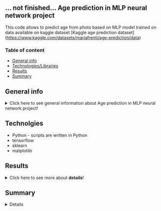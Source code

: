 ## ... not finished... Age prediction in MLP neural network project 
This code allows to predict age from photo based on MLP model trained on data available on kaggle dataset [Kaggle age prediction dataset] (https://www.kaggle.com/datasets/mariafrenti/age-prediction/data)

### Table of content 
* [General info](#general-info)
* [Technologies/Libraries](#technologies/libraries)
* [Results](#results)
* [Summary](#summary)

## General info <a name="general-info"></a>

<details>
<summary>Click here to see general information about Age prediction in MLP neural network project!</summary>
<p>Main purpose of this project was to train an MLP model based on available training dataset which could predict the age of people in photos in the testing dataset. 
The project consists of several steps, including:</p>

* Splitting the training dataset into training and validation sets.
* Creating a generator in a separate class to improve model training based on images.
* Building and training the model.
* Evaluating the model.
</details>

## Technolgies <a name="technologies/libraries"></a>
<ul>
<li>Python -  scripts are written in Python</li>
<li>tensorflow</li>
<li>sklearn</li>
<li>matplotlib</li>
</ul>


## Results <a name="results"></a>
<details>
<summary>Click here to see more about <b>details</b>!</summary>
  
Model which was built from seven layers (first flatten, five dense and one output) in 50 epochs shows below losses and MAEs during training: 

![Loss & MAE](https://github.com/wksiazak/MLP_neural_network_age_recognition/blob/master/final_figure.png)

# Loss over Epochs
- Trend: Both training and validation loss start very high and decrease rapidly within the first 10 epochs. After that, they stabilize and maintain relatively - steady values around 80.
- Stability: This suggests that the model has converged to a point where additional training no longer significantly reduces loss.
- Training vs. Validation: The training and validation losses remain very close to each other, which is a positive sign. If the validation loss were significantly higher than the training loss, it would indicate overfitting, but that doesn’t appear to be the case here.

# Mean Absolute Error (MAE) over Epochs:
- Initial Decrease: Both the training and validation MAE start at high values (~12) and drop sharply in the first 10 epochs, indicating that the model is quickly learning to reduce prediction error.
- Convergence: The MAE stabilizes around 7-8 for both training and validation. This is consistent with your project’s results, as an MAE of 7-8 means that the model’s age predictions are, on average, within 7-8 years of the actual age.
- Consistency: The closeness between training and validation MAE further confirms that the model generalizes well, without substantial overfitting


![Examples](https://github.com/wksiazak/MLP_neural_network_age_recognition/blob/master/examples.png)

</details>

## Summary <a name="summary"></a>
<details>

</details>
